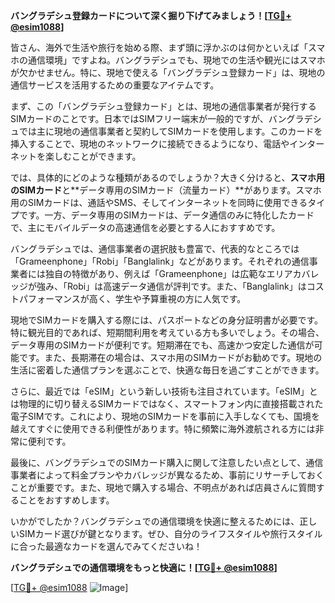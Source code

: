 **バングラデシュ登録カードについて深く掘り下げてみましょう！[[TG💪+ @esim1088](https://t.me/s/esim1088)]**

皆さん、海外で生活や旅行を始める際、まず頭に浮かぶのは何かといえば「スマホの通信環境」ですよね。バングラデシュでも、現地での生活や観光にはスマホが欠かせません。特に、現地で使える「バングラデシュ登録カード」は、現地の通信サービスを活用するための重要なアイテムです。

まず、この「バングラデシュ登録カード」とは、現地の通信事業者が発行するSIMカードのことです。日本ではSIMフリー端末が一般的ですが、バングラデシュでは主に現地の通信事業者と契約してSIMカードを使用します。このカードを挿入することで、現地のネットワークに接続できるようになり、電話やインターネットを楽しむことができます。

では、具体的にどのような種類があるのでしょうか？大きく分けると、**スマホ用のSIMカード**と**データ専用のSIMカード（流量カード）**があります。スマホ用のSIMカードは、通話やSMS、そしてインターネットを同時に使用できるタイプです。一方、データ専用のSIMカードは、データ通信のみに特化したカードで、主にモバイルデータの高速通信を必要とする人におすすめです。

バングラデシュでは、通信事業者の選択肢も豊富で、代表的なところでは「Grameenphone」「Robi」「Banglalink」などがあります。それぞれの通信事業者には独自の特徴があり、例えば「Grameenphone」は広範なエリアカバレッジが強み、「Robi」は高速データ通信が評判です。また、「Banglalink」はコストパフォーマンスが高く、学生や予算重視の方に人気です。

現地でSIMカードを購入する際には、パスポートなどの身分証明書が必要です。特に観光目的であれば、短期間利用を考えている方も多いでしょう。その場合、データ専用のSIMカードが便利です。短期滞在でも、高速かつ安定した通信が可能です。また、長期滞在の場合は、スマホ用のSIMカードがお勧めです。現地の生活に密着した通信プランを選ぶことで、快適な毎日を過ごすことができます。

さらに、最近では「eSIM」という新しい技術も注目されています。「eSIM」とは物理的に切り替えるSIMカードではなく、スマートフォン内に直接搭載された電子SIMです。これにより、現地のSIMカードを事前に入手しなくても、国境を越えてすぐに使用できる利便性があります。特に頻繁に海外渡航される方には非常に便利です。

最後に、バングラデシュでのSIMカード購入に関して注意したい点として、通信事業者によって料金プランやカバレッジが異なるため、事前にリサーチしておくことが重要です。また、現地で購入する場合、不明点があれば店員さんに質問することをおすすめします。

いかがでしたか？バングラデシュでの通信環境を快適に整えるためには、正しいSIMカード選びが鍵となります。ぜひ、自分のライフスタイルや旅行スタイルに合った最適なカードを選んでみてくださいね！

**バングラデシュでの通信環境をもっと快適に！[[TG💪+ @esim1088](https://t.me/s/esim1088)]**

[[TG💪+ @esim1088](https://t.me/s/esim1088) ![Image](https://i.postimg.cc/Y0z9fWf4/image.png)]